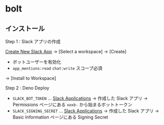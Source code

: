 # bolt

## インストール

Step 1
: Slack アプリの作成

[Create New Slack App](https://api.slack.com/apps?new_app=1) → [Select a workspace] → [Create]

- ボットユーザーを有効化
- `app_mentions:read` `chat:write` スコープ必須

→ [Install to Workspace]

Step 2
: Deno Deploy

- `SLACK_BOT_TOKEN` ... [Slack Applications](https://api.slack.com/apps) → 作成した Slack アプリ → Permissions ページにある `xoxb-` から始まるボットトークン
- `SLACK_SIGNING_SECRET` ... [Slack Applications](https://api.slack.com/apps) → 作成した Slack アプリ → Basic Information ページにある Signing Secret
